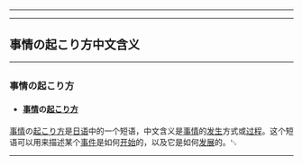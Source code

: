 # 
___
___
## 事情の起こり方中文含义
___
## 
### 事情の起こり方
- #### [事情](https://zh.wikipedia.org/wiki/事情)の[起こり方](https://zh.wikipedia.org/wiki/起こり方)

[事情](https://zh.wikipedia.org/wiki/事情)の[起こり方](https://zh.wikipedia.org/wiki/起こり方)是[日语](https://zh.wikipedia.org/wiki/日语)中的一个短语，中文含义是[事情](https://zh.wikipedia.org/wiki/事情)的[发生](https://zh.wikipedia.org/wiki/发生)方式或[过程](https://zh.wikipedia.org/wiki/过程)。这个短语可以用来描述某个[事件](https://zh.wikipedia.org/wiki/事件)是如何[开始](https://zh.wikipedia.org/wiki/开始)的，以及它是如何[发展](https://zh.wikipedia.org/wiki/发展)的。␃
___
